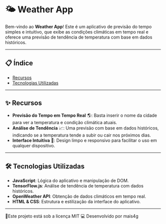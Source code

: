 # 🌤️ Weather App

Bem-vindo ao **Weather App**! Este é um aplicativo de previsão do tempo simples e intuitivo, que exibe as condições climáticas em tempo real e oferece uma previsão de tendência de temperatura com base em dados históricos.

---

## 📋 Índice
- [Recursos](#-recursos)
- [Tecnologias Utilizadas](#-tecnologias-utilizadas)

---

## ✨ Recursos

- **Previsão do Tempo em Tempo Real** 🌎: Basta inserir o nome da cidade para ver a temperatura e condição climática atuais.
- **Análise de Tendência** 📈: Uma previsão com base em dados históricos, indicando se a temperatura tende a subir ou cair nos próximos dias.
- **Interface Intuitiva** 🎨: Design limpo e responsivo para facilitar o uso em qualquer dispositivo.

---

## 🛠️ Tecnologias Utilizadas

- **JavaScript**: Lógica do aplicativo e manipulação de DOM.
- **TensorFlow.js**: Análise de tendência de temperatura com dados históricos.
- **OpenWeather API**: Obtenção de dados climáticos em tempo real.
- **HTML & CSS**: Estrutura e estilização da interface do aplicativo.

---
📄Este projeto está sob a licença MIT 
💻 Desenvolvido por mais4g